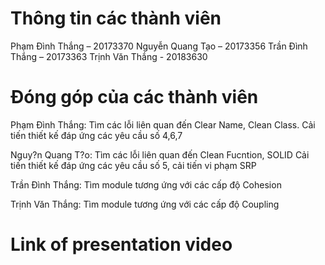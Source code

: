 # Thông tin các thành viên
Phạm Đình Thắng – 20173370
Nguyễn Quang Tạo – 20173356
Trần Đình Thắng – 20173363
Trịnh Văn Thắng - 20183630
 

# Đóng góp của các thành viên
Phạm Đình Thắng: Tìm các lỗi liên quan đến Clear Name, Clean Class.
Cải tiến thiết kế đáp ứng các yêu cầu số 4,6,7

Nguy?n Quang T?o: Tìm các lỗi liên quan đến Clean Fucntion, SOLID
Cải tiến thiết kế đáp ứng các yêu cầu số 5, cải tiến vi phạm SRP

Trần Đình Thắng: Tìm module tương ứng với các cấp độ Cohesion

Trịnh Văn Thắng: Tìm module tương ứng với các cấp độ Coupling

# Link of presentation video

